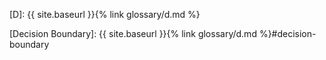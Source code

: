 [D]: {{ site.baseurl }}{% link glossary/d.md %}

[Decision Boundary]: {{ site.baseurl }}{% link glossary/d.md %}#decision-boundary
